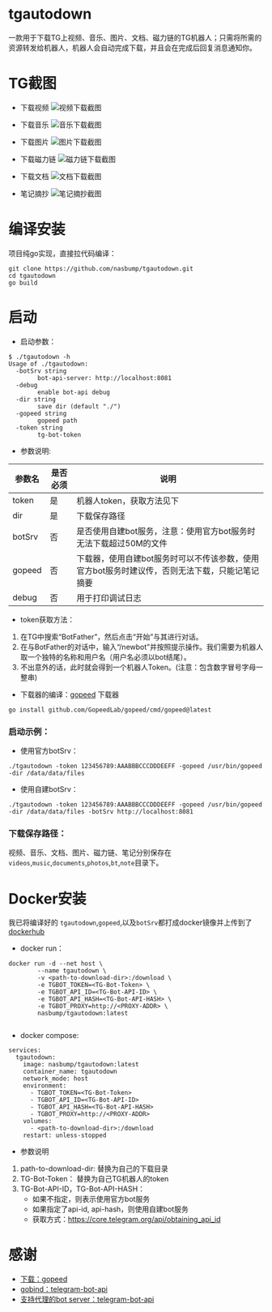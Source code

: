 # tgautodown
一款用于下载TG上视频、音乐、图片、文档、磁力链的TG机器人；只需将所需的资源转发给机器人，机器人会自动完成下载，并且会在完成后回复消息通知你。

# TG截图
- 下载视频
![视频下载截图](https://github.com/nasbump/tgautodown/blob/main/screenshots/download-video.png)

- 下载音乐
![音乐下载截图](https://github.com/nasbump/tgautodown/blob/main/screenshots/download-audio.png)

- 下载图片
![图片下载截图](https://github.com/nasbump/tgautodown/blob/main/screenshots/download-photos.png)

- 下载磁力链
![磁力链下载截图](https://github.com/nasbump/tgautodown/blob/main/screenshots/download-magnet.png)

- 下载文档
![文档下载截图](https://github.com/nasbump/tgautodown/blob/main/screenshots/download-docs.png)

- 笔记摘抄
![笔记摘抄截图](https://github.com/nasbump/tgautodown/blob/main/screenshots/download-note.png)

# 编译安装
项目纯go实现，直接拉代码编译：
```
git clone https://github.com/nasbump/tgautodown.git
cd tgautodown
go build
```

# 启动
- 启动参数：
```
$ ./tgautodown -h
Usage of ./tgautodown:
  -botSrv string
        bot-api-server: http://localhost:8081
  -debug
        enable bot-api debug
  -dir string
        save dir (default "./")
  -gopeed string
        gopeed path
  -token string
        tg-bot-token
```

- 参数说明:

| 参数名 | 是否必须 | 说明 |
|--------|---------|---------|
| token | 是 | 机器人token，获取方法见下 |
| dir | 是 | 下载保存路径 |
| botSrv | 否 | 是否使用自建bot服务，注意：使用官方bot服务时无法下载超过50M的文件 |
| gopeed | 否 | 下载器，使用自建bot服务时可以不传该参数，使用官方bot服务时建议传，否则无法下载，只能记笔记摘要 |
| debug | 否| 用于打印调试日志 |

- token获取方法：
1. 在TG中搜索“BotFather”，然后点击“开始”与其进行对话。
2. 在与BotFather的对话中，输入“/newbot”并按照提示操作。我们需要为机器人取一个独特的名称和用户名（用户名必须以bot结尾）。
3. 不出意外的话，此时就会得到一个机器人Token。(注意：包含数字冒号字母一整串)

- 下载器的编译：[gopeed](https://github.com/GopeedLab/gopeed) 下载器
```
go install github.com/GopeedLab/gopeed/cmd/gopeed@latest
```

### 启动示例：
- 使用官方botSrv：
```
./tgautodown -token 123456789:AAABBBCCCDDDEEFF -gopeed /usr/bin/gopeed -dir /data/data/files
```
- 使用自建botSrv：
```
./tgautodown -token 123456789:AAABBBCCCDDDEEFF -gopeed /usr/bin/gopeed -dir /data/data/files -botSrv http://localhost:8081
```

### 下载保存路径：
视频、音乐、文档、图片、磁力链、笔记分别保存在`videos`,`music`,`documents`,`photos`,`bt`,`note`目录下。


# Docker安装
我已将编译好的 `tgautodown`,`gopeed`,以及`botSrv`都打成docker镜像并上传到了 [dockerhub](https://hub.docker.com/r/nasbump/tgautodown)
- docker run：
```
docker run -d --net host \
        --name tgautodown \
        -v <path-to-download-dir>:/download \
        -e TGBOT_TOKEN=<TG-Bot-Token> \
        -e TGBOT_API_ID=<TG-Bot-API-ID> \
        -e TGBOT_API_HASH=<TG-Bot-API-HASH> \
        -e TGBOT_PROXY=http://<PROXY-ADDR> \
        nasbump/tgautodown:latest


```

- docker compose:
```
services: 
  tgautodown: 
    image: nasbump/tgautodown:latest  
    container_name: tgautodown 
    network_mode: host 
    environment: 
      - TGBOT_TOKEN=<TG-Bot-Token>
      - TGBOT_API_ID=<TG-Bot-API-ID>
      - TGBOT_API_HASH=<TG-Bot-API-HASH>
      - TGBOT_PROXY=http://<PROXY-ADDR>
    volumes: 
      - <path-to-download-dir>:/download 
    restart: unless-stopped
```

- 参数说明
1. path-to-download-dir: 替换为自己的下载目录
2. TG-Bot-Token： 替换为自己TG机器人的token
3. TG-Bot-API-ID，TG-Bot-API-HASH：
      - 如果不指定，则表示使用官方bot服务
      - 如果指定了api-id, api-hash，则使用自建bot服务
      - 获取方式：https://core.telegram.org/api/obtaining_api_id⁠

# 感谢
- [下载：gopeed](https://github.com/GopeedLab/gopeed)
- [gobind：telegram-bot-api](https://github.com/go-telegram-bot-api/telegram-bot-api)
- [支持代理的bot server：telegram-bot-api](https://github.com/nasbump/telegram-bot-api)

